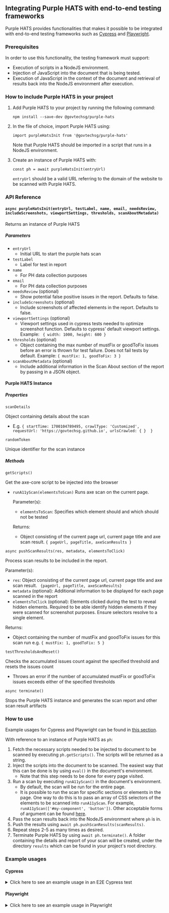 ## Integrating Purple HATS with end-to-end testing frameworks

Purple HATS provides functionalities that makes it possible to be integrated with end-to-end testing frameworks such as [Cypress](https://www.cypress.io/) and [Playwright](https://playwright.dev/).

### Prerequisites

In order to use this functionality, the testing framework must support:

- Execution of scripts in a NodeJS environment.
- Injection of JavaScript into the document that is being tested.
- Execution of JavaScript in the context of the document and retrieval of results back into the NodeJS environment after execution.

### How to include Purple HATS in your project

1. Add Purple HATS to your project by running the following command:

   `npm install --save-dev @govtechsg/purple-hats`

2. In the file of choice, import Purple HATS using:

   `import purpleHatsInit from '@govtechsg/purple-hats'`

   Note that Purple HATS should be imported in a script that runs in a NodeJS environment.

3. Create an instance of Purple HATS with:

   `const ph = await purpleHatsInit(entryUrl)`

   `entryUrl` should be a valid URL referring to the domain of the website to be scanned with Purple HATS.

### API Reference

#### `async purpleHatsInit(entryUrl, testLabel, name, email, needsReview, includeScreenshots, viewportSettings, thresholds, scanAboutMetadata)`

Returns an instance of Purple HATS

##### Parameters

- `entryUrl`
  - Initial URL to start the purple hats scan
- `testLabel`
  - Label for test in report
- `name`
  - For PH data collection purposes
- `email`
  - For PH data collection purposes
- `needsReview` (optional)
  - Show potential false positive issues in the report. Defaults to false.
- `includeScreenshots` (optional)
  - Include screenshots of affected elements in the report. Defaults to false.
- `viewportSettings` (optional)
  - Viewport settings used in cypress tests needed to optimize screenshot function. Defaults to cypress’ default viewport settings. Example: ` { width: 1000, height: 600 }`
- `thresholds` (optional)
  - Object containing the max number of mustFix or goodToFix issues before an error is thrown for test failure. Does not fail tests by default. Example: `{ mustFix: 1, goodToFix: 3 }`
- `scanAboutMetadata` (optional)
  - Include additional information in the Scan About section of the report by passing in a JSON object. 
#### Purple HATS Instance

##### Properties

`scanDetails`

Object containing details about the scan
- E.g. `{
  startTime: 1700104789495,
  crawlType: 'Customized',
  requestUrl: 'https://govtechsg.github.io',
  urlsCrawled: { } 
}`

`randomToken`

Unique identifier for the scan instance

##### Methods

`getScripts()`

Get the axe-core script to be injected into the browser

- `runA11yScan(elementsToScan)`
  Runs axe scan on the current page.
  
  Parameter(s):
  - `elementsToScan`: Specifies which element should and which should not be tested
  
  Returns:
  - Object consisting of the current page url, current page title and axe scan result. `{ pageUrl, pageTitle, axeScanResults }`

`async pushScanResults(res, metadata, elementsToClick)`

Process scan results to be included in the report.

Parameter(s):

- `res`: Object consisting of the current page url, current page title and axe scan result. ` {pageUrl, pageTitle, axeScanResults}`
- `metadata` (optional): Additional information to be displayed for each page scanned in the report
- `elementsToClick` (optional): Elements clicked during the test to reveal hidden elements. Required to be able identify hidden elements if they were scanned for screenshot purposes. Ensure selectors resolve to a single element. 

Returns:
- Object containing the number of mustFix and goodToFix issues for this scan run e.g. `{ mustFix: 1, goodToFix: 5 }`

`testThresholdsAndReset()`

Checks the accumulated issues count against the specified threshold and resets the issues count

- Throws an error if the number of accumulated mustFix or goodToFix issues exceeds either of the specified thresholds

`async terminate()`

Stops the Purple HATS instance and generates the scan report and other scan result artifacts

### How to use

Example usages for Cypress and Playwright can be found in [this section](#example-usages).

With reference to an instance of Purple HATS as `ph`:

1. Fetch the necessary scripts needed to be injected to document to be scanned by executing `ph.getScripts()`. The scripts will be returned as a string.
2. Inject the scripts into the document to be scanned. The easiest way that this can be done is by using `eval()` in the document's environment.
   - Note that this step needs to be done for every page visited.
3. Run a scan by executing `runA11yScan()` in the document's environment.
   - By default, the scan will be run for the entire page.
   - It is possible to run the scan for specific sections or elements in the page. One way to do this is to pass an array of CSS selectors of the elements to be scanned into `runA11yScan`. For example, `runA11yScan(['#my-component', 'button'])`. Other acceptable forms of argument can be found [here](https://github.com/dequelabs/axe-core/blob/develop/doc/API.md#context-parameter).
4. Pass the scan results back into the NodeJS environment where `ph` is in.
5. Push the results using `await ph.pushScanResults(scanResults)`.
6. Repeat steps 2-5 as many times as desired.
7. Terminate Purple HATS by using `await ph.terminate()`. A folder containing the details and report of your scan will be created, under the directory `results` which can be found in your project's root directory.

### Example usages

#### Cypress

<details>
<summary>Click here to see an example usage in an E2E Cypress test</summary>

We will be creating the following files in a demo Cypress project:

    ├── cypress
    │   ├── e2e
    │   │   └── spec.cy.js
    │   └── support
    │       └── e2e.js
    ├── cypress.config.js
    └── package.json

Create a <code>package.json</code> by running <code>npm init</code> . Accept the default options or customise it as needed.

Change the type of npm package to module by running <code>npm pkg set type="module";</code>

Install the following node dependencies by running <code>npm install cypress @govtechsg/purple-hats --save-dev </code>

Navigate to <code>node_modules/@govtechsg/purple-hats</code> and run <code>npm install</code> within the folder to install remaining Purple HATS dependencies:

    cd node_modules/@govtechsg/purple-hats
    npm install
    cd ../../..

Create <code>cypress.config.js</code> with the following contents, and change your Name, E-mail address, and boolean value for whether rule items requiring manual review in the report should be displayed below:

    import { defineConfig } from "cypress";
    import purpleHatsInit from "@govtechsg/purple-hats";

    const viewportSettings = { width: 1920, height: 1040 };
    const thresholds = { mustFix: 4, goodToFix: 5 };
    const scanAboutMetadata = { browser: 'Chrome (Desktop)' };

    const ph = await purpleHatsInit(
        "https://govtechsg.github.io",
        "Demo Cypress Scan",
        "Your Name",
        "email@domain.com",
        false,
        true,
        viewportSettings,
        thresholds,
        scanAboutMetadata,
    );

    export default defineConfig({
        taskTimeout: 120000, // need to extend as screenshot function requires some time
        viewportHeight: viewportSettings.height,
        viewportWidth: viewportSettings.width,
        e2e: {
            setupNodeEvents(on, _config) {
                on("task", {
                    getPhScripts() {
                        return ph.getScripts();
                    },
                    async pushPhScanResults({res, metadata, elementsToClick}) {
                        return await ph.pushScanResults(res, metadata, elementsToClick);
                    },
                    returnResultsDir() {
                        return `results/${ph.randomToken}_${ph.scanDetails.urlsCrawled.scanned.length}pages/reports/report.html`;
                    },
                    finishPhTestCase() {
                        ph.testThresholdsAndReset();
                        return null;
                    },
                    async terminatePh() {
                        return await ph.terminate();
                    },
                });
            },
        },
    });

Create a sub-folder and file <code>cypress/support/e2e.js</code> with the following contents::

    Cypress.Commands.add("injectPhScripts", () => {
        cy.task("getPhScripts").then((s) => {
            cy.window().then((win) => {
                win.eval(s);
            });
        });
    });

    Cypress.Commands.add("runPhScan", (items={}) => {
        cy.window().then(async (win) => {
            const { elementsToScan, elementsToClick, metadata } = items; 
            const res = await win.runA11yScan(elementsToScan);
            cy.task("pushPhScanResults", {res, metadata, elementsToClick}).then((count) => { return count });
        });
    });

    Cypress.Commands.add("finishPhTestCase", () => {
        cy.task("finishPhTestCase");
    });

    Cypress.Commands.add("terminatePh", () => {
        cy.task("terminatePh");
    });

Create <code>cypress/e2e/spec.cy.js</code> with the following contents:

    describe("template spec", () => {
        it("should run purple HATS", () => {
            cy.visit(
                "https://govtechsg.github.io/purple-banner-embeds/purple-integrated-scan-example.htm"
            );
            cy.injectPhScripts();
            cy.runPhScan();
             cy.get("button[onclick=\"toggleSecondSection()\"]").click();
            // Run a scan on <input> and <button> elements
            cy.runPhScan({
                elementsToScan: ["input", "button"], 
                elementsToClick: ["button[onclick=\"toggleSecondSection()\"]"],
                metadata: "Clicked button"
            });

            cy.finishPhTestCase();

            cy.terminatePh();
        });
    });

Run your test with <code>npx cypress run</code> .

You will see Purple HATS results generated in <code>results</code> folder.

</details>

#### Playwright

<details>
    <summary>Click here to see an example usage in Playwright</summary>

Create a <code>package.json</code> by running <code>npm init</code> . Accept the default options or customise it as needed.

Install the following node dependencies by running <code>npm install playwright @govtechsg/purple-hats --save-dev </code>

Navigate to <code>node_modules/@govtechsg/purple-hats</code> and run <code>npm install</code> within the folder to install remaining Purple HATS dependencies.

On your project's root folder, create a Playwright test file <code>ph-playwright-demo.js</code>:

    import { chromium } from "playwright";
    import purpleHatsInit from "@govtechsg/purple-hats";

    const ph = await purpleHatsInit(
        "https://govtechsg.github.io",
        "Demo Playwright Scan",
        "Your Name",
        "email@domain.com"
    );

    (async () => {
        const browser = await chromium.launch({
            headless: false,
        });
        const context = await browser.newContext();
        const page = await context.newPage();

        const runPhScan = async (elementsToScan) => {
            const scanRes = await page.evaluate(
                async elementsToScan => await runA11yScan(elementsToScan),
                elementsToScan,
            );
            await ph.pushScanResults(scanRes);
        };

        await page.goto('https://govtechsg.github.io/purple-banner-embeds/purple-integrated-scan-example.htm');
        await page.evaluate(ph.getScripts());
        await runPhScan();

        await page.getByRole('button', { name: 'Click Me' }).click();
        // Run a scan on <input> and <button> elements
        await runPhScan(['input', 'button'])

        // ---------------------
        await context.close();
        await browser.close();
        await ph.terminate();
    })();

Run your test with <code>node ph-playwright-demo.js</code> .

You will see Purple HATS results generated in <code>results</code> folder.

</details>
